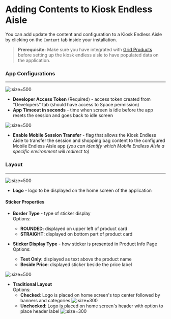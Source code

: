 # Adding Contents to Kiosk Endless Aisle

You can add update the content and configuration to a Kiosk Endless Aisle by clicking on the `Content` tab inside your installation.

> **Prerequisite:** Make sure you have integrated with [Grid Products](/apps/grid-products) before setting up the kiosk endless aisle to have populated data on the application.

### App Configurations
---
![](/assets/developer-access-token-timeout.png ":size=500")
- **Developer Access Token** (Required) - access token created from "Developers" tab (should have access to Space permission)
- **App Timeout in seconds** - time when screen is idle before the app resets the session and goes back to idle screen

![](/assets/mobile-transfer.png ":size=500")
- **Enable Mobile Session Transfer** - flag that allows the Kiosk Endless Aisle to transfer the session and shopping bag content to the configured Mobile Endless Aisle app *(you can identify which Mobile Endless Aisle a specific environment will redirect to)*

### Layout
---
![](/assets/layout-1.png ":size=500")
- **Logo** - logo to be displayed on the home screen of the application

#### Sticker Properties
- **Border Type** - type of sticker display <br/>
Options: 
  - **ROUNDED**: displayed on upper left of product card
  - **STRAIGHT**: displayed on bottom part of product card 

- **Sticker Display Type** - how sticker is presented in Product Info Page<br/>
Options: 
  - **Text Only**: displayed as text above the product name
  - **Beside Price**: displayed sticker beside the price label 

![](/assets/layout-2.png ":size=500")
- **Traditional Layout** <br/>
Options:
  - **Checked**: Logo is placed on home screen's top center followed by banners and categories
  ![](/assets/traditional.png ":size=300")
  - **Unchecked**: Logo is placed on home screen's header with option to place header label
  ![](/assets/non-traditional.png ":size=300")